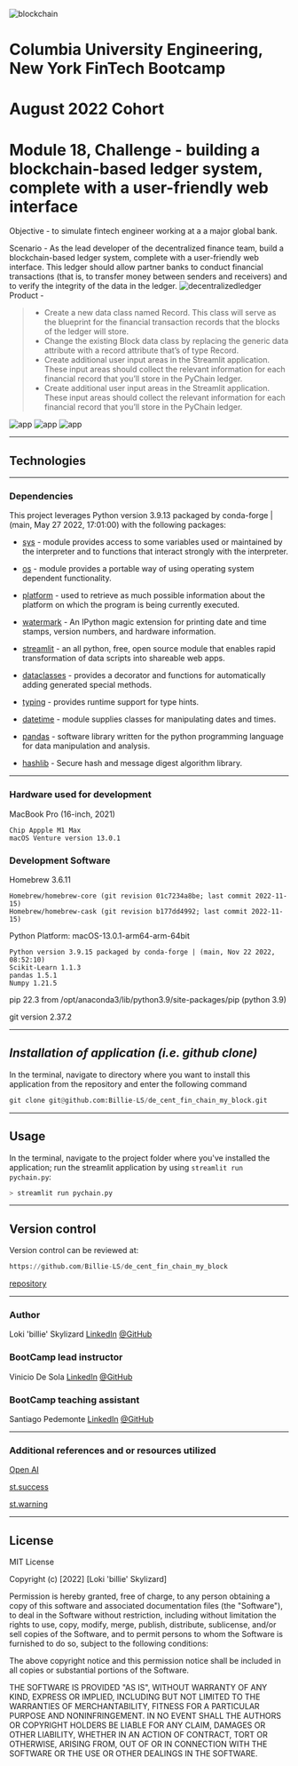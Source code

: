 ![blockchain](images/blockchain.png)
# **Columbia University Engineering, New York FinTech Bootcamp** 
# **August 2022 Cohort**
# **Module 18, Challenge - building a blockchain-based ledger system, complete with a user-friendly web interface**


Objective - to simulate fintech engineer working at a a major global bank. 

Scenario - As the lead developer of the decentralized finance team, build a blockchain-based ledger system, complete with a user-friendly web interface. This ledger should allow partner banks to conduct financial transactions (that is, to transfer money between senders and receivers) and to verify the integrity of the data in the ledger. 
![decentralizedledger](images/decentledger.png)
Product - 

>* Create a new data class named Record. This class will serve as the blueprint for the financial transaction records that the blocks of the ledger will store.
>* Change the existing Block data class by replacing the generic data attribute with a record attribute that’s of type Record. 
>* Create additional user input areas in the Streamlit application. These input areas should collect the relevant information for each financial record that you’ll store in the PyChain ledger. 
>* Create additional user input areas in the Streamlit application. These input areas should collect the relevant information for each financial record that you’ll store in the PyChain ledger.

![app](images/app.png)
![app](images/multipleblocks.png)
![app](images/validchain.png)
___

## **Technologies**
___


### **Dependencies**

This project leverages Python version 3.9.13 packaged by conda-forge | (main, May 27 2022, 17:01:00) with the following packages:


* [sys](https://docs.python.org/3/library/sys.html) - module provides access to some variables used or maintained by the interpreter and to functions that interact strongly with the interpreter.

* [os](https://docs.python.org/3/library/os.html) - module provides a portable way of using operating system dependent functionality.

* [platform](https://www.geeksforgeeks.org/platform-module-in-python/) - used to retrieve as much possible information about the platform on which the program is being currently executed.

* [watermark](https://pypi.org/project/watermark/) - An IPython magic extension for printing date and time stamps, version numbers, and hardware information.

* [streamlit](https://pypi.org/project/streamlit/) - an all python, free, open source module that enables rapid transformation of data scripts into shareable web apps.

* [dataclasses](https://docs.python.org/3/library/dataclasses.html) - provides a decorator and functions for automatically adding generated special methods.

* [typing](https://docs.python.org/3/library/typing.html) - provides runtime support for type hints.

* [datetime](https://docs.python.org/3/library/datetime.html) - module supplies classes for manipulating dates and times.

* [pandas](https://pandas.pydata.org/docs/) - software library written for the python programming language for data manipulation and analysis.

* [hashlib](https://pypi.org/project/hashlib/) - Secure hash and message digest algorithm library.

___

### **Hardware used for development**

MacBook Pro (16-inch, 2021)

    Chip Appple M1 Max
    macOS Venture version 13.0.1

### **Development Software**

Homebrew 3.6.11

    Homebrew/homebrew-core (git revision 01c7234a8be; last commit 2022-11-15)
    Homebrew/homebrew-cask (git revision b177dd4992; last commit 2022-11-15)

Python Platform: macOS-13.0.1-arm64-arm-64bit

    Python version 3.9.15 packaged by conda-forge | (main, Nov 22 2022, 08:52:10)
    Scikit-Learn 1.1.3
    pandas 1.5.1
    Numpy 1.21.5

pip 22.3 from /opt/anaconda3/lib/python3.9/site-packages/pip (python 3.9)


git version 2.37.2

---
## *Installation of application (i.e. github clone)*

In the terminal, navigate to directory where you want to install this application from the repository and enter the following command

```python
git clone git@github.com:Billie-LS/de_cent_fin_chain_my_block.git
```

---
## **Usage**

In the terminal, navigate to the project folder where you've installed the application; run the streamlit application by using `streamlit run pychain.py`:

```python
> streamlit run pychain.py 

```
___

## **Version control**

Version control can be reviewed at:

```python
https://github.com/Billie-LS/de_cent_fin_chain_my_block
```

[repository](https://github.com/Billie-LS/de_cent_fin_chain_my_block)


___

### **Author**

Loki 'billie' Skylizard
    [LinkedIn](https://www.linkedin.com/in/l-s-6a0316244)
    [@GitHub](https://github.com/Billie-LS)

### **BootCamp lead instructor**

Vinicio De Sola
    [LinkedIn](https://www.linkedin.com/in/vinicio-desola-jr86/)
    [@GitHub](https://github.com/penpen86)


### **BootCamp teaching assistant**

Santiago Pedemonte
    [LinkedIn](https://www.linkedin.com/in/s-pedemonte/)
    [@GitHub](https://github.com/Santiago-Pedemonte)

___

### **Additional references and or resources utilized**

[Open AI](https://openai.com/blog/chatgpt/)

[st.success](https://docs.streamlit.io/library/api-reference/status/st.success)

[st.warning](https://docs.streamlit.io/library/api-reference/status/st.warning)

___
## **License**

MIT License

Copyright (c) [2022] [Loki 'billie' Skylizard]

Permission is hereby granted, free of charge, to any person obtaining a copy
of this software and associated documentation files (the "Software"), to deal
in the Software without restriction, including without limitation the rights
to use, copy, modify, merge, publish, distribute, sublicense, and/or sell
copies of the Software, and to permit persons to whom the Software is
furnished to do so, subject to the following conditions:

The above copyright notice and this permission notice shall be included in all
copies or substantial portions of the Software.

THE SOFTWARE IS PROVIDED "AS IS", WITHOUT WARRANTY OF ANY KIND, EXPRESS OR
IMPLIED, INCLUDING BUT NOT LIMITED TO THE WARRANTIES OF MERCHANTABILITY,
FITNESS FOR A PARTICULAR PURPOSE AND NONINFRINGEMENT. IN NO EVENT SHALL THE
AUTHORS OR COPYRIGHT HOLDERS BE LIABLE FOR ANY CLAIM, DAMAGES OR OTHER
LIABILITY, WHETHER IN AN ACTION OF CONTRACT, TORT OR OTHERWISE, ARISING FROM,
OUT OF OR IN CONNECTION WITH THE SOFTWARE OR THE USE OR OTHER DEALINGS IN THE
SOFTWARE.



